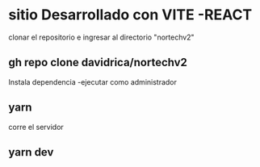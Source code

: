 # sitio Desarrollado con VITE -REACT

clonar el repositorio e ingresar al directorio "nortechv2"
## gh repo clone davidrica/nortechv2

Instala dependencia
-ejecutar como administrador
## yarn 

corre el servidor
## yarn dev